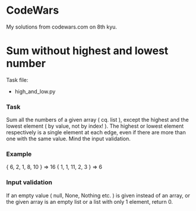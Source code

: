 # CodeWars
My solutions from codewars.com on 8th kyu.

# Sum without highest and lowest number
Task file:
* high_and_low.py

### Task
Sum all the numbers of a given array ( cq. list ), except the highest and the lowest element ( by value, not by index! ).
The highest or lowest element respectively is a single element at each edge, even if there are more than one with the same value.
Mind the input validation.

### Example
{ 6, 2, 1, 8, 10 } => 16
{ 1, 1, 11, 2, 3 } => 6

### Input validation
If an empty value ( null, None, Nothing etc. ) is given instead of an array, or the given array is an empty list or a list with only 1 element, return 0.